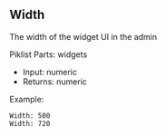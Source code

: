## Width

The width of the widget UI in the admin

Piklist Parts: widgets

* Input:  numeric
* Returns: numeric

Example:
```
Width: 500
Width: 720
```
